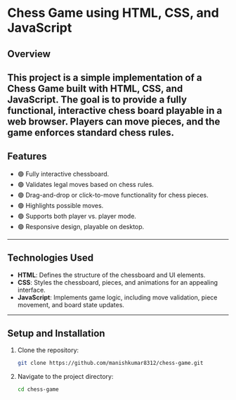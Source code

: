 # Chess Game using HTML, CSS, and JavaScript


## Overview

This project is a simple implementation of a **Chess Game** built with HTML, CSS, and JavaScript. The goal is to provide a fully functional, interactive chess board playable in a web browser. Players can move pieces, and the game enforces standard chess rules. 
---

## Features

- 🟢 Fully interactive chessboard.
- 🟢 Validates legal moves based on chess rules.
- 🟢 Drag-and-drop or click-to-move functionality for chess pieces.
- 🟢 Highlights possible moves.
- 🟢 Supports both player vs. player mode.
- 🟢 Responsive design, playable on desktop.

---

## Technologies Used

- **HTML**: Defines the structure of the chessboard and UI elements.
- **CSS**: Styles the chessboard, pieces, and animations for an appealing interface.
- **JavaScript**: Implements game logic, including move validation, piece movement, and board state updates.

---

## Setup and Installation

1. Clone the repository:
   ```bash
   git clone https://github.com/manishkumar8312/chess-game.git
   ```
2. Navigate to the project directory:
   ```bash
   cd chess-game
